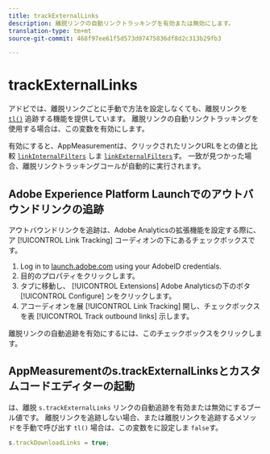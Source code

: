 ```yaml
---
title: trackExternalLinks
description: 離脱リンクの自動リンクトラッキングを有効または無効にします。
translation-type: tm+mt
source-git-commit: 468f97ee61f5d573d07475836df8d2c313b29fb3

---
```



# trackExternalLinks

アドビでは、離脱リンクごとに手動で方法を設定しなくても、離脱リンクを [`tl()`](../functions/tl-method.md) 追跡する機能を提供しています。 離脱リンクの自動リンクトラッキングを使用する場合は、この変数を有効にします。

有効にすると、AppMeasurementは、クリックされたリンクURLをとの値と比較 [`linkInternalFilters`](linkinternalfilters.md) しま [`linkExternalFilters`](linkexternalfilters.md)す。 一致が見つかった場合、離脱リンクトラッキングコールが自動的に実行されます。

## Adobe Experience Platform Launchでのアウトバウンドリンクの追跡

アウトバウンドリンクを追跡は、Adobe Analyticsの拡張機能を設定する際に、ア [!UICONTROL Link Tracking] コーディオンの下にあるチェックボックスです。

1. Log in to [launch.adobe.com](https://launch.adobe.com) using your AdobeID credentials.
2. 目的のプロパティをクリックします。
3. タブに移動し、 [!UICONTROL Extensions] Adobe Analyticsの下のボタ [!UICONTROL Configure] ンをクリックします。
4. アコーディオンを展 [!UICONTROL Link Tracking] 開し、チェックボックスを表 [!UICONTROL Track outbound links] 示します。

離脱リンクの自動追跡を有効にするには、このチェックボックスをクリックします。

## AppMeasurementのs.trackExternalLinksとカスタムコードエディターの起動

は、離脱 `s.trackExternalLinks` リンクの自動追跡を有効または無効にするブール値です。 離脱リンクを追跡しない場合、または離脱リンクを追跡するメソッドを手動で呼び出す `tl()` 場合は、この変数をに設定しま `false`す。

```js
s.trackDownloadLinks = true;
```
